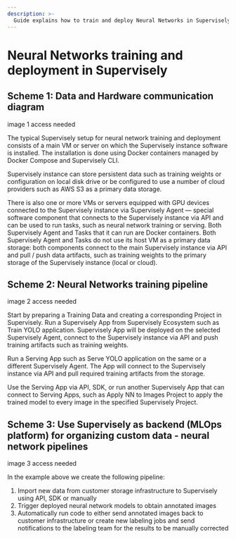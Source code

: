 ```yaml
---
description: >-
  Guide explains how to train and deploy Neural Networks in Supervisely
---
```


# Neural Networks training and deployment in Supervisely

## Scheme 1: Data and Hardware communication diagram

image 1 access needed

The typical Supervisely setup for neural network training and deployment consists of a main VM or server on which the Supervisely instance software is installed. The installation is done using Docker containers managed by Docker Compose and Supervisely CLI.

Supervisely instance can store persistent data such as training weights or configuration on local disk drive or be configured to use a number of cloud providers such as AWS S3 as a primary data storage.

There is also one or more VMs or servers equipped with GPU devices connected to the Supervisely instance via Supervisely Agent — special software component that connects to the Supervisely instance via API and can be used to run tasks, such as neural network training or serving. Both Supervisely Agent and Tasks that it can run are Docker containers. Both Supervisely Agent and Tasks do not use its host VM as a primary data storage: both components connect to the main Supervisely instance via API and pull / push data artifacts, such as training weights to the primary storage of the Supervisely instance (local or cloud).

## Scheme 2: Neural Networks training pipeline

image 2 access needed

Start by preparing a Training Data and creating a corresponding Project in Supervisely. Run a Supervisely App from Supervisely Ecosystem such as Train YOLO application. Supervisely App will be deployed on the selected Supervisely Agent, connect to the Supervisely instance via API and push training artifacts such as training weights.

Run a Serving App such as Serve YOLO application on the same or a different Supervisely Agent. The App will connect to the Supervisely instance via API and pull required training artifacts from the storage.

Use the Serving App via API, SDK, or run another Supervisely App that can connect to Serving Apps, such as Apply NN to Images Project to apply the trained model to every image in the specified Supervisely Project.

## Scheme 3: Use Supervisely as backend (MLOps platform) for organizing custom data - neural network pipelines

image 3 access needed

In the example above we create the following pipeline:
1. Import new data from customer storage infrastructure to Supervisely using API, SDK or
manually
2. Trigger deployed neural network models to obtain annotated images
3. Automatically run code to either send annotated images back to customer infrastructure or
create new labeling jobs and send notifications to the labeling team for the results to be
manually corrected
